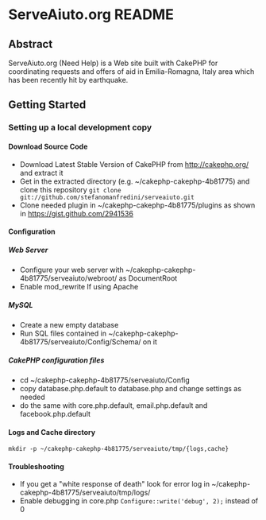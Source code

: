 ServeAiuto.org README
=====================
Abstract
--------
ServeAiuto.org (Need Help) is a Web site built with CakePHP for coordinating requests and offers of aid in Emilia-Romagna, Italy area which has been recently hit by earthquake.

Getting Started
---------------
### Setting up a local development copy
#### Download Source Code
+ Download Latest Stable Version of CakePHP from http://cakephp.org/ and extract it
+ Get in the extracted directory (e.g. ~/cakephp-cakephp-4b81775) and clone this repository
  ``git clone git://github.com/stefanomanfredini/serveaiuto.git``
+ Clone needed plugin in ~/cakephp-cakephp-4b81775/plugins as shown in https://gist.github.com/2941536

#### Configuration
##### Web Server
+ Configure your web server with ~/cakephp-cakephp-4b81775/serveaiuto/webroot/ as DocumentRoot
+ Enable mod\_rewrite If using Apache

##### MySQL
+ Create a new empty database
+ Run SQL files contained in ~/cakephp-cakephp-4b81775/serveaiuto/Config/Schema/ on it

##### CakePHP configuration files
+ cd ~/cakephp-cakephp-4b81775/serveaiuto/Config
+ copy database.php.default to database.php and change settings as needed
+ do the same with core.php.default, email.php.default and facebook.php.default

#### Logs and Cache directory
``mkdir -p ~/cakephp-cakephp-4b81775/serveaiuto/tmp/{logs,cache}``

#### Troubleshooting
+ If you get a "white response of death" look for error log in ~/cakephp-cakephp-4b81775/serveaiuto/tmp/logs/
+ Enable debugging in core.php ``Configure::write('debug', 2);`` instead of 0
